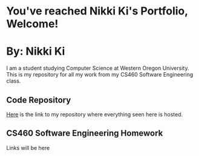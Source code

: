 # You've reached Nikki Ki's Portfolio, Welcome!
# By: Nikki Ki

I am a student studying Computer Science at Western Oregon University. This is my repository for all my work from my CS460 Software Engineering class.

## Code Repository

[Here](https://github.com/nki13/CS4602018) is the link to my repository where everything seen here is hosted.

## CS460 Software Engineering Homework

Links will be here
